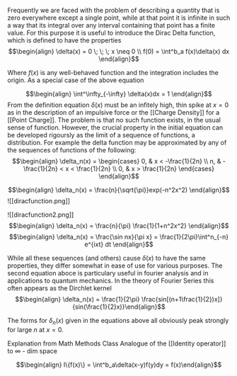 Frequently we are faced with the problem of describing a quantity that is zero everywhere except a single point, while at that point it is infinite in such a way that its integral over any interval containing that point has a finite value. For this purpose it is useful to introduce the Dirac Delta function, which is defined to have the properties
$$\begin{align} \delta(x) = 0 \; \; \; x \neq 0 \\ f(0) = \int^b_a f(x)\delta(x) dx \end{align}$$

Where $f(x)$ is any well-behaved function and the integration includes the origin. As a special case of the above equation

$$\begin{align} \int^\infty_{-\infty} \delta(x)dx = 1 \end{align}$$
From the definition equation $\delta(x)$ must be an infitely high, thin spike at $x = 0$ as in the description of an impulsive force or the [[Charge Density]] for a [[Point Charge]]. The problem is that no such function exists, in the usual sense of function. However, the crucial property in the initial equation can be developed rigoursly as the limit of a sequence of functions, a distribution. For example the delta function may be approximated by any of the sequences of functions of the following:
$$\begin{align} \delta_n(x) = \begin{cases} 0, & x < -\frac{1}{2n} \\ n, & -\frac{1}{2n} < x < \frac{1}{2n} \\ 0, & x > \frac{1}{2n} \end{cases} \end{align}$$

$$\begin{align} \delta_n(x) = \frac{n}{\sqrt{\pi}}exp(-n^2x^2) \end{align}$$![[diracfunction.png]]

![[diracfunction2.png]]
$$\begin{align} \delta_n(x) = \frac{n}{\pi} \frac{1}{1+n^2x^2} \end{align}$$
$$\begin{align} \delta_n(x) = \frac{\sin nx}{\pi x} = \frac{1}{2\pi}\int^n_{-n} e^{ixt} dt \end{align}$$

While all these sequences  (and others) cause $\delta(x)$ to have the same properties, they differ somewhat in ease of use for various purposes. The second equation aboce is particulary useful in fourier analysis and in applications to quantum mechanics. In the theory of Fourier Series this often appears as the Dirchlet kernel
$$\begin{align} \delta_n(x) = \frac{1}{2\pi} \frac{sin[(n+1\frac{1}{2})x]}{sin(\frac{1}{2}x)}\end{align}$$

The forms for $\delta_n(x)$ given in the equations above all obviously peak strongly for large $n$ at $x = 0$. 


Explanation from Math Methods Class
Analogue of the [[Identity operator]] to $\infty$ - dim space

$$\begin{align} I\{f(x)\} = \int^b_a\delta(x-y)f(y)dy = f(x)\end{align}$$